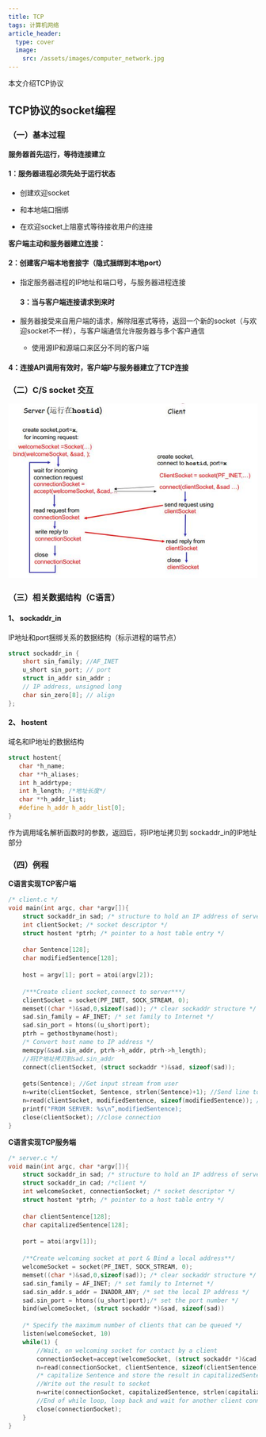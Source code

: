 ```yaml
---
title: TCP
tags: 计算机网络
article_header:
  type: cover
  image:
    src: /assets/images/computer_network.jpg
---
```


本文介绍TCP协议

## TCP协议的socket编程

### （一）基本过程

  **服务器首先运行，等待连接建立**

#### 1：服务器进程必须先处于运行状态

* 创建欢迎socket

* 和本地端口捆绑

* 在欢迎socket上阻塞式等待接收用户的连接

**客户端主动和服务器建立连接：**

#### 2：创建客户端本地套接字（隐式捆绑到本地port） 

* 指定服务器进程的IP地址和端口号，与服务器进程连接

  #### 3：当与客户端连接请求到来时

* 服务器接受来自用户端的请求，解除阻塞式等待，返回一个新的socket（与欢迎socket不一样），与客户端通信允许服务器与多个客户通信
  
  * 使用源IP和源端口来区分不同的客户端 

#### 4：连接API调用有效时，客户端P与服务器建立了TCP连接

### （二）C/S socket 交互

![](/assets/images/socket/TCP/1.jpg)

### （三）相关数据结构（C语言）

#### 1、  sockaddr_in

  IP地址和port捆绑关系的数据结构（标示进程的端节点）  

```c
struct sockaddr_in {
    short sin_family; //AF_INET
    u_short sin_port; // port
    struct in_addr sin_addr ;
    // IP address, unsigned long
    char sin_zero[8]; // align
};
```

#### 2、  hostent  

  域名和IP地址的数据结构  

 ```c
struct hostent{ 
    char *h_name;
    char **h_aliases;
    int h_addrtype;
    int h_length; /*地址长度*/
    char **h_addr_list;
    #define h_addr h_addr_list[0];
}
 ```

作为调用域名解析函数时的参数，返回后，将IP地址拷贝到 sockaddr_in的IP地址部分  

### （四）例程

**C语言实现TCP客户端**

```c
/* client.c */
void main(int argc, char *argv[]){
    struct sockaddr_in sad; /* structure to hold an IP address of server */
    int clientSocket; /* socket descriptor */
    struct hostent *ptrh; /* pointer to a host table entry */
    
    char Sentence[128];
    char modifiedSentence[128];
    
    host = argv[1]; port = atoi(argv[2]);
    
    /***Create client socket,connect to server***/
    clientSocket = socket(PF_INET, SOCK_STREAM, 0);
    memset((char *)&sad,0,sizeof(sad)); /* clear sockaddr structure */
    sad.sin_family = AF_INET; /* set family to Internet */
    sad.sin_port = htons((u_short)port);
    ptrh = gethostbyname(host);
    /* Convert host name to IP address */
    memcpy(&sad.sin_addr, ptrh->h_addr, ptrh->h_length);
    //将IP地址拷贝到sad.sin_addr
    connect(clientSocket, (struct sockaddr *)&sad, sizeof(sad));
    
    gets(Sentence); //Get input stream from user
    n=write(clientSocket, Sentence, strlen(Sentence)+1); //Send line to server
    n=read(clientSocket, modifiedSentence, sizeof(modifiedSentence)); //Read line from server
    printf("FROM SERVER: %s\n”,modifiedSentence); 
    close(clientSocket); //close connection
}
```

**C语言实现TCP服务端**

```c
/* server.c */
void main(int argc, char *argv[]){
    struct sockaddr_in sad; /* structure to hold an IP address of server*/
    struct sockaddr_in cad; /*client */
    int welcomeSocket, connectionSocket; /* socket descriptor */
    struct hostent *ptrh; /* pointer to a host table entry */
    
    char clientSentence[128];
    char capitalizedSentence[128];
    
    port = atoi(argv[1]);
    
    /**Create welcoming socket at port & Bind a local address**/
    welcomeSocket = socket(PF_INET, SOCK_STREAM, 0);
    memset((char *)&sad,0,sizeof(sad)); /* clear sockaddr structure */
    sad.sin_family = AF_INET; /* set family to Internet */
    sad.sin_addr.s_addr = INADDR_ANY; /* set the local IP address */
    sad.sin_port = htons((u_short)port);/* set the port number */
    bind(welcomeSocket, (struct sockaddr *)&sad, sizeof(sad))
        
    /* Specify the maximum number of clients that can be queued */
    listen(welcomeSocket, 10)
    while(1) {
        //Wait, on welcoming socket for contact by a client
        connectionSocket=accept(welcomeSocket, (struct sockaddr *)&cad, &alen); 
        n=read(connectionSocket, clientSentence, sizeof(clientSentence));
        /* capitalize Sentence and store the result in capitalizedSentence*/
        //Write out the result to socket
        n=write(connectionSocket, capitalizedSentence, strlen(capitalizedSentence)+1); 
        //End of while loop, loop back and wait for another client connection
        close(connectionSocket); 
	}
}

```

